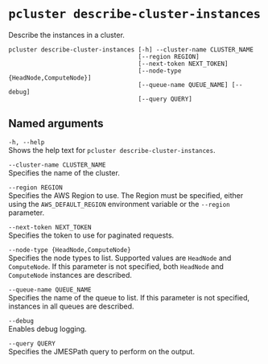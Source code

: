 # `pcluster describe-cluster-instances`<a name="pcluster.describe-cluster-instances-v3"></a>

Describe the instances in a cluster\.

```
pcluster describe-cluster-instances [-h] --cluster-name CLUSTER_NAME
                                    [--region REGION]
                                    [--next-token NEXT_TOKEN]
                                    [--node-type {HeadNode,ComputeNode}]
                                    [--queue-name QUEUE_NAME] [--debug]
                                    [--query QUERY]
```

## Named arguments<a name="pcluster-v3.describe-cluster-instances.namedargs"></a>

`-h, --help`  
Shows the help text for `pcluster describe-cluster-instances`\.

`--cluster-name CLUSTER_NAME`  
Specifies the name of the cluster\.

`--region REGION`  
Specifies the AWS Region to use\. The Region must be specified, either using the `AWS_DEFAULT_REGION` environment variable or the `--region` parameter\.

`--next-token NEXT_TOKEN`  
Specifies the token to use for paginated requests\.

`--node-type {HeadNode,ComputeNode}`  
Specifies the node types to list\. Supported values are `HeadNode` and `ComputeNode`\. If this parameter is not specified, both `HeadNode` and `ComputeNode` instances are described\.

`--queue-name QUEUE_NAME`  
Specifies the name of the queue to list\. If this parameter is not specified, instances in all queues are described\.

`--debug`  
Enables debug logging\.

`--query QUERY`  
Specifies the JMESPath query to perform on the output\.